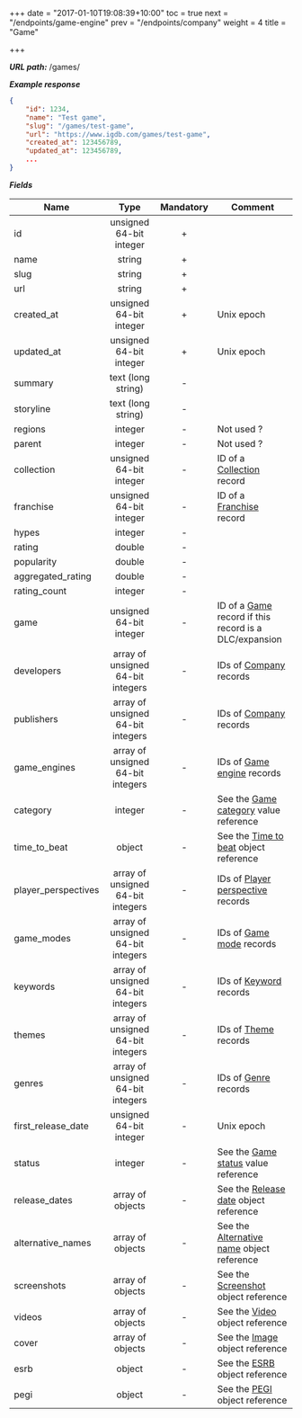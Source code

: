 +++
date = "2017-01-10T19:08:39+10:00"
toc = true
next = "/endpoints/game-engine"
prev = "/endpoints/company"
weight = 4
title = "Game"

+++

***URL path:*** /games/

***Example response***

```json
{
    "id": 1234,
    "name": "Test game",
    "slug": "/games/test-game",
    "url": "https://www.igdb.com/games/test-game",
    "created_at": 123456789,
    "updated_at": 123456789,
    ...
}
```

***Fields***

| Name                | Type                              | Mandatory | Comment |
| ------------------- |:---------------------------------:|:---------:| ------- |
| id                  | unsigned 64-bit integer           |     +     ||
| name                | string                            |     +     ||
| slug                | string                            |     +     ||
| url                 | string                            |     +     ||
| created_at          | unsigned 64-bit integer           |     +     | Unix epoch |
| updated_at          | unsigned 64-bit integer           |     +     | Unix epoch |
| summary             | text (long string)                |     -     ||
| storyline           | text (long string)                |     -     ||
| regions             | integer                           |     -     | Not used ? |
| parent              | integer                           |     -     | Not used ? |
| collection          | unsigned 64-bit integer           |     -     | ID of a [Collection](../collection) record |
| franchise           | unsigned 64-bit integer           |     -     | ID of a [Franchise](../franchise) record |
| hypes               | integer                           |     -     ||
| rating              | double                            |     -     ||
| popularity          | double                            |     -     ||
| aggregated_rating   | double                            |     -     ||
| rating_count        | integer                           |     -     ||
| game                | unsigned 64-bit integer           |     -     | ID of a [Game](../game) record if this record is a DLC/expansion |
| developers          | array of unsigned 64-bit integers |     -     | IDs of [Company](../company) records |
| publishers          | array of unsigned 64-bit integers |     -     | IDs of [Company](../company) records |
| game_engines        | array of unsigned 64-bit integers |     -     | IDs of [Game engine](../game-engine) records |
| category            | integer                           |     -     | See the [Game category](../../enum-fields/game-category) value reference |
| time_to_beat        | object                            |     -     | See the [Time to beat](../../misc-objects/time-to-beat) object reference |
| player_perspectives | array of unsigned 64-bit integers |     -     | IDs of [Player perspective](../player-perspective) records |
| game_modes          | array of unsigned 64-bit integers |     -     | IDs of [Game mode](../game-mode) records |
| keywords            | array of unsigned 64-bit integers |     -     | IDs of [Keyword](../keyword) records |
| themes              | array of unsigned 64-bit integers |     -     | IDs of [Theme](../theme) records |
| genres              | array of unsigned 64-bit integers |     -     | IDs of [Genre](../genre) records |
| first_release_date  | unsigned 64-bit integer           |     -     | Unix epoch |
| status              | integer                           |     -     | See the [Game status](../../enum-fields/game-status) value reference |
| release_dates       | array of objects                  |     -     | See the [Release date](../../misc-objects/release-date) object reference |
| alternative_names   | array of objects                  |     -     | See the [Alternative name](../../misc-objects/alternative-name) object reference |
| screenshots         | array of objects                  |     -     | See the [Screenshot](../../misc-objects/screenshot) object reference |
| videos              | array of objects                  |     -     | See the [Video](../../misc-objects/video) object reference |
| cover               | array of objects                  |     -     | See the [Image](../../misc-objects/image) object reference |
| esrb                | object                            |     -     | See the [ESRB](../../misc-objects/esrb) object reference |
| pegi                | object                            |     -     | See the [PEGI](../../misc-objects/pegi) object reference |
